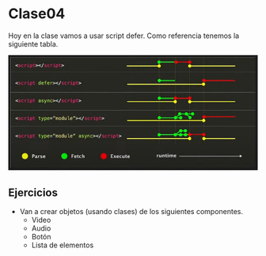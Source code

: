 # Clase04

Hoy en la clase vamos a usar script defer.
Como referencia tenemos la siguiente tabla.

<img src = "docs/img/Carga-JS.jpg"/>

## Ejercicios

* Van a crear objetos (usando clases) de los siguientes componentes.
    - Video
    - Audio
    - Botón
    - Lista de elementos